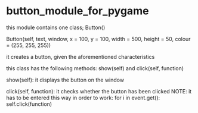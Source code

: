# button_module_for_pygame
this module contains one class; Button()

Button(self, text, window, x = 100, y = 100, width = 500, height = 50, colour = (255, 255, 255))

it creates a button, given the aforementioned characteristics

this class has the following methods: show(self) and click(self, function)

show(self): it displays the button on the window

click(self, function): it checks whether the button has been clicked
NOTE: it has to be entered this way in order to work:
  for i in event.get():
    self.click(function)
